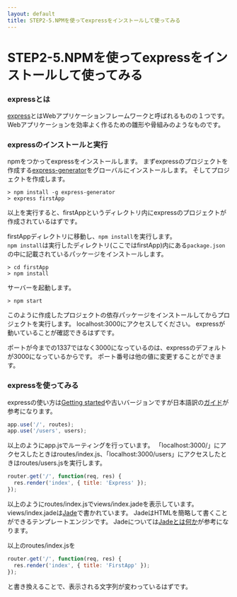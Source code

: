 ```yaml
---
layout: default
title: STEP2-5.NPMを使ってexpressをインストールして使ってみる
---
```

# STEP2-5.NPMを使ってexpressをインストールして使ってみる

### expressとは
[express](https://www.npmjs.org/package/express)とはWebアプリケーションフレームワークと呼ばれるものの１つです。
Webアプリケーションを効率よく作るための雛形や骨組みのようなものです。

### expressのインストールと実行
npmをつかってexpressをインストールします。
まずexpressのプロジェクトを作成する[express-generator](https://www.npmjs.org/package/express-generator)をグローバルにインストールします。
そしてプロジェクトを作成します。

```
> npm install -g express-generator
> express firstApp
```
以上を実行すると、firstAppというディレクトリ内にexpressのプロジェクトが作成されているはずです。

firstAppディレクトリに移動し、`npm install`を実行します。  
`npm install`は実行したディレクトリ(ここではfirstApp)内にある`package.json`の中に記載されているパッケージをインストールします。

```
> cd firstApp
> npm install
```

サーバーを起動します。

```
> npm start
```
このように作成したプロジェクトの依存パッケージをインストールしてからプロジェクトを実行します。
localhost:3000にアクセスしてください。
expressが動いていることが確認できるはずです。

ポートが今までの1337ではなく3000になっているのは、expressのデフォルトが3000になっているからです。
ポート番号は他の値に変更することができます。

### expressを使ってみる
expressの使い方は[Getting started](http://expressjs.com/guide.html)や古いバージョンですが日本語訳の[ガイド](http://hideyukisaito.github.io/expressjs-doc_ja/guide/)が参考になります。

```js
app.use('/', routes);
app.use('/users', users);
```
以上のようにapp.jsでルーティングを行っています。
「localhost:3000/」にアクセスしたときはroutes/index.js、「localhost:3000/users」にアクセスしたときはroutes/users.jsを実行します。

```js
router.get('/', function(req, res) {
  res.render('index', { title: 'Express' });
});
```
以上のようにroutes/index.jsでviews/index.jadeを表示しています。
views/index.jadeは[Jade](http://jade-lang.com/)で書かれています。
JadeはHTMLを簡略して書くことができるテンプレートエンジンです。
Jadeについては[Jadeとは何か](https://gist.github.com/japboy/5402844)が参考になります。

以上のroutes/index.jsを

```js
router.get('/', function(req, res) {
  res.render('index', { title: 'FirstApp' });
});
```
と書き換えることで、表示される文字列が変わっているはずです。
